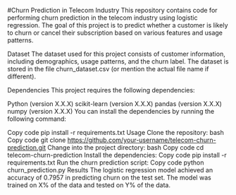 #Churn Prediction in Telecom Industry
This repository contains code for performing churn prediction in the telecom industry using logistic regression. The goal of this project is to predict whether a customer is likely to churn or cancel their subscription based on various features and usage patterns.

Dataset
The dataset used for this project consists of customer information, including demographics, usage patterns, and the churn label. The dataset is stored in the file churn_dataset.csv (or mention the actual file name if different).

Dependencies
This project requires the following dependencies:

Python (version X.X.X)
scikit-learn (version X.X.X)
pandas (version X.X.X)
numpy (version X.X.X)
You can install the dependencies by running the following command:

Copy code
pip install -r requirements.txt
Usage
Clone the repository:
bash
Copy code
git clone https://github.com/your-username/telecom-churn-prediction.git
Change into the project directory:
bash
Copy code
cd telecom-churn-prediction
Install the dependencies:
Copy code
pip install -r requirements.txt
Run the churn prediction script:
Copy code
python churn_prediction.py
Results
The logistic regression model achieved an accuracy of 0.7957 in predicting churn on the test set. The model was trained on X% of the data and tested on Y% of the data.
